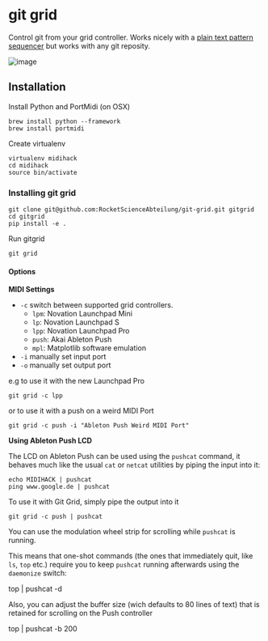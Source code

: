 # git grid

Control git from your grid controller. Works nicely with a
[plain text pattern sequencer](https://github.com/RocketScienceAbteilung/git-wig)
but works with any git reposity. 

![image](http://i.imgur.com/DdShbq2.jpg)


## Installation

Install Python and PortMidi (on OSX)

    brew install python --framework
    brew install portmidi

Create virtualenv

    virtualenv midihack
    cd midihack
    source bin/activate


### Installing git grid

    git clone git@github.com:RocketScienceAbteilung/git-grid.git gitgrid
    cd gitgrid
    pip install -e .

Run gitgrid

    git grid


#### Options

**MIDI Settings**

 - `-c` switch between supported grid controllers.
   - `lpm`: Novation Launchpad Mini
   - `lp`: Novation Launchpad S
   - `lpp`: Novation Launchpad Pro
   - `push`: Akai Ableton Push
   - `mpl`: Matplotlib software emulation
 - `-i` manually set input port
 - `-o` manually set output port

e.g to use it with the new Launchpad Pro

    git grid -c lpp

or to use it with a push on a weird MIDI Port

    git grid -c push -i "Ableton Push Weird MIDI Port"


**Using Ableton Push LCD**

The LCD on Ableton Push can be used using the `pushcat` command, it behaves
much like the usual `cat` or `netcat` utilities by piping the input into it:

    echo MIDIHACK | pushcat
    ping www.google.de | pushcat

To use it with Git Grid, simply pipe the output into it

    git grid -c push | pushcat

You can use the modulation wheel strip for scrolling while `pushcat` is
running.

This means that one-shot commands (the ones that immediately quit,
like `ls`, `top` etc.) require you to keep `pushcat` running afterwards
using the `daemonize` switch:

   top | pushcat -d

Also, you can adjust the buffer size (wich defaults to 80 lines of text) that
is retained for scrolling on the Push controller

   top | pushcat -b 200
